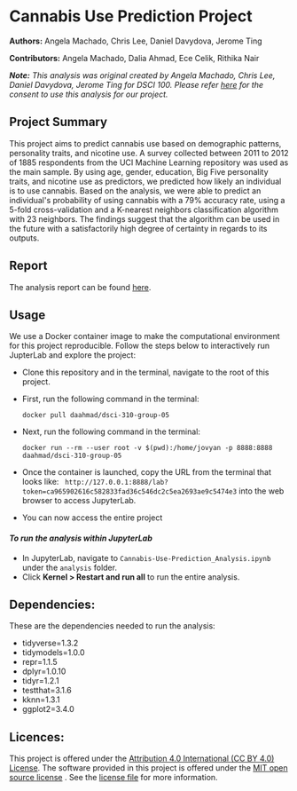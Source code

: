 # **Cannabis Use Prediction Project**
 __Authors:__ Angela Machado, Chris Lee, Daniel Davydova, Jerome Ting

__Contributors:__ Angela Machado, Dalia Ahmad, Ece Celik, Rithika Nair

___Note:__ This analysis was original created by Angela Machado, Chris Lee, Daniel Davydova, Jerome Ting for DSCI 100. Please refer [here](/consent/consent.png) for the consent to use this analysis for our project._
&nbsp;

## **Project Summary** ##
This project aims to predict cannabis use based on demographic patterns, personality traits, and nicotine use. A survey collected between 2011 to 2012 of 1885 respondents from the UCI Machine Learning repository was used as the main sample. By using age, gender, education, Big Five personality traits, and nicotine use as predictors, we predicted how likely an individual is to use cannabis. Based on the analysis, we were able to predict an individual's probability of using cannabis with a 79% accuracy rate, using a 5-fold cross-validation and a K-nearest neighbors classification algorithm with 23 neighbors. The findings suggest that the algorithm can be used in the future with a satisfactorily high degree of certainty in regards to its outputs.


## **Report** ##

The analysis report can be found [here](/analysis/Cannabis-Use-Prediction_Analysis.ipynb).


## **Usage** ##

We use a Docker container image to make the computational environment for this project reproducible. Follow the steps below to interactively run JupterLab and explore the project:

- Clone this repository and in the terminal, navigate to the root of this project. 
- First, run the following command in the terminal:

   ```docker pull daahmad/dsci-310-group-05```
  
- Next, run the following command in the terminal: 

   ```docker run --rm --user root -v $(pwd):/home/jovyan -p 8888:8888 daahmad/dsci-310-group-05```

- Once the container is launched, copy the URL from the terminal that looks like: ``` http://127.0.0.1:8888/lab?token=ca965902616c582833fad36c546dc2c5ea2693ae9c5474e3``` into the web browser to access JupyterLab.
- You can now access the entire project

#### *To run the analysis within JupyterLab*
- In JupyterLab, navigate to ```Cannabis-Use-Prediction_Analysis.ipynb``` under the ```analysis``` folder.
- Click __Kernel > Restart and run all__ to run the entire analysis.


## __Dependencies:__

These are the dependencies needed to run the analysis:
- tidyverse=1.3.2
- tidymodels=1.0.0 
- repr=1.1.5
- dplyr=1.0.10
- tidyr=1.2.1
- testthat=3.1.6
- kknn=1.3.1
- ggplot2=3.4.0


## **Licences:** ##
This project is offered under the [Attribution 4.0 International (CC BY 4.0) License](https://creativecommons.org/licenses/by/4.0/). The software provided in this project is offered under the [MIT open source license](https://opensource.org/license/mit/) . See the [license file](/LICENSE.md) for more information.


